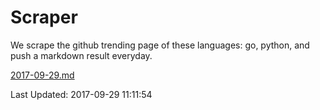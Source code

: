 # Scraper

We scrape the github trending page of these languages: go, python, and push a markdown result everyday.

[2017-09-29.md](https://github.com/borays/Scraper/blob/master/2017-09-29.md)

Last Updated: 2017-09-29 11:11:54